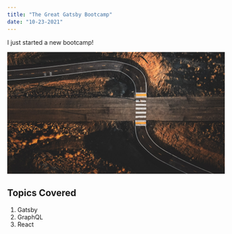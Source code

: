 ```yaml
---
title: "The Great Gatsby Bootcamp"
date: "10-23-2021"
---
```


I just started a new bootcamp!

![Road](./road.jpeg)

## Topics Covered

1. Gatsby
2. GraphQL
3. React